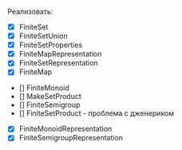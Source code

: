 Реализовать:

- [x] FiniteSet
- [x] FiniteSetUnion
- [x] FiniteSetProperties
- [x] FiniteMapRepresentation
- [x] FiniteSetRepresentation
- [x] FiniteMap
- [] FiniteMonoid
- [] MakeSetProduct
- [] FiniteSemigroup
- [] FiniteSetProduct - проблема с дженериком
- [x] FiniteMonoidRepresentation
- [x] FiniteSemigroupRepresentation
